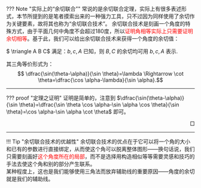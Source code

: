 ??? Note "实际上的“余切联合”"
    常说的是余切联合定理，实际上有很多表述形式，本节所提到的是笔者摸索出来的一种强力工具，只不过因为同样使用了余切作为关键要素，故将其也称为“余切联合技术”。
余切联合技术是刻画一个角度的特殊方式，由于平面几何中角度不会超过180度，所以<span style="color:red;">证明角相等实际上只需要证明余切相等</span>。基于此，我们可以给出余切联合技术来获得一个角度的余切值：  

$ \triangle A B C$ 满足：$b,c,A$ 已知，则 $B,C$ 的余切均可用 $b,c,A$ 表示.  

其三角等价形式为：$$ \dfrac{\sin(\theta-\alpha)}{\sin \theta}=\lambda \Rightarrow \cot \theta=\dfrac{\cos \alpha-\lambda}{\sin \alpha}.$$

---

??? proof "定理之证明"
    证明是简单的，注意到 $\dfrac{\sin(\theta-\alpha)}{\sin \theta}=\dfrac{\sin \theta \cos \alpha-\sin \alpha \cos \theta}{\sin \theta}=\cos \alpha-\sin \alpha \cot \theta$ 即可。<div style="text-align: right">$\Box$</div>

---

!!! Tip "余切联合技术的优越性"
    余切联合技术的优点在于它可以将一个角的大小和已有的参数进行直接绑定，从而使这个角可以脱离整体图形——换句话说，我们只需要刻画好<span style="color:red;">这个角度所在的局部</span>，而不是选择用构造相似等等需要灵感和技巧的手法去使这个角和别的部分产生联系。  
    某种程度上，这也是我们能够使用三角法而放弃辅助线的重要原因——角度的余切就是我们的辅助线。
